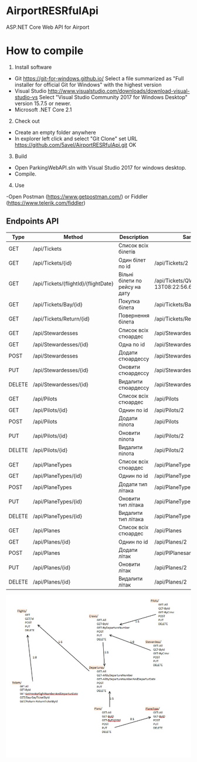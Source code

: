 # AirportRESRfulApi
ASP.NET Core Web API for Airport

How to compile
==============

1. Install software

- Git
  https://git-for-windows.github.io/
  Select a file summarized as "Full installer for official Git for Windows"
   with the highest version
- Visual Studio
  http://www.visualstudio.com/downloads/download-visual-studio-vs
  Select "Visual Studio Community 2017 for Windows Desktop" version 15.7.5 or newer.
- Microsoft .NET Core 2.1

2. Check out

- Create an empty folder anywhere
- In explorer left click and select "Git Clone"
  set URL https://github.com/5avel/AirportRESRfulApi.git
  OK

3. Build

- Open ParkingWebAPI.sln with Visual Studio 2017 for windows desktop.
- Compile.

4. Use

-Open Postman (https://www.getpostman.com/) or Fiddler (https://www.telerik.com/fiddler)
## Endpoints API
Type |         Method        | Description                                                          | Sample
------|-----------------------|---------------------------------------------------------------------|--------------------------
GET   | /api/Tickets          | Список всіх бiлетiв                                                 |
GET   | /api/Tickets/{id}     | Один бiлет по id                                                    | /api/Tickets/2
GET   | /api/Tickets/{flightId}/{flightDate} | Вiльнi бiлети по рейсу на дату                       | /api/Tickets/QW11/2018-07-13T08:22:56.6404304+03:00
GET   | /api/Tickets/Bay/{id}  | Покупка бiлета                                                     | /api/Tickets/Bay/2
GET   | /api/Tickets/Return/{id}| Повернення бiлета                                                 | /api/Tickets/Return/2
GET   | /api/Stewardesses | Список всіх стюардес                                                    | /api/Stewardesses
GET   | /api/Stewardesses/{id}   | Одна по id                                                       | /api/Stewardesses/2
POST  | /api/Stewardesses   | Додати стюардессу                                                     | /api/Stewardesses
PUT   | /api/Stewardesses/{id}   | Оновити стюардессу                                               | /api/Stewardesses/2
DELETE| /api/Stewardesses/{id}    | Видалити стюардессу                                             | /api/Stewardesses/2
GET   | /api/Pilots | Список всіх стюардес                                                        | /api/Pilots
GET   | /api/Pilots/{id}     | Однин по id                                                        | /api/Pilots/2
POST  | /api/Pilots          | Додати пiлота                                                      | /api/Pilots
PUT   | /api/Pilots/{id}     | Оновити пiлота                                                     | /api/Pilots/2
DELETE| /api/Pilots/{id}     | Видалити пiлота                                                    | /api/Pilots/2
GET   | /api/PlaneTypes | Список всіх стюардес                                                        | /api/PlaneTypes
GET   | /api/PlaneTypes/{id}     | Однин по id                                                        | /api/PlaneTypes/2
POST  | /api/PlaneTypes          | Додати тип лiтака                                                      | /api/PlaneTypes
PUT   | /api/PlaneTypes/{id}     | Оновити тип лiтака                                                     | /api/PlaneTypes/2
DELETE| /api/PlaneTypes/{id}     | Видалити тип лiтака                                                    | /api/PlaneTypes/2
GET   | /api/Planes | Список всіх стюардес                                                        | /api/Planes
GET   | /api/Planes/{id}     | Однин по id                                                        | /api/Planes/2
POST  | /api/Planes          | Додати лiтак                                                      | /api/PlPlanesaneTypes
PUT   | /api/Planes/{id}     | Оновити лiтак                                                     | /api/Planes/2
DELETE| /api/Planes/{id}     | Видалити лiтак                                                    | /api/Planes/2

![REST](https://github.com/5avel/AirportRESRfulApi/blob/develop/123.jpg)
